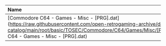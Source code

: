 |Name|Size|
|:---|---:|
|[Commodore C64 - Games - Misc - [PRG].dat](https://raw.githubusercontent.com/open-retrogaming-archive/dat-catalog/main/root/basic/TOSEC/Commodore/C64/Games/Misc/[PRG]/Commodore C64 - Games - Misc - [PRG].dat)|845436|

